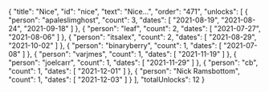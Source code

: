 {
  "title": "Nice",
  "id": "nice",
  "text": "Nice…",
  "order": "471",
  "unlocks": [
    {
      "person": "apaleslimghost",
      "count": 3,
      "dates": [
        "2021-08-19",
        "2021-08-24",
        "2021-09-18"
      ]
    },
    {
      "person": "leaf",
      "count": 2,
      "dates": [
        "2021-07-27",
        "2021-08-06"
      ]
    },
    {
      "person": "itsalex",
      "count": 2,
      "dates": [
        "2021-08-29",
        "2021-10-02"
      ]
    },
    {
      "person": "binaryberry",
      "count": 1,
      "dates": [
        "2021-07-08"
      ]
    },
    {
      "person": "varjmes",
      "count": 1,
      "dates": [
        "2021-11-19"
      ]
    },
    {
      "person": "joelcarr",
      "count": 1,
      "dates": [
        "2021-11-29"
      ]
    },
    {
      "person": "cb",
      "count": 1,
      "dates": [
        "2021-12-01"
      ]
    },
    {
      "person": "Nick Ramsbottom",
      "count": 1,
      "dates": [
        "2021-12-03"
      ]
    }
  ],
  "totalUnlocks": 12
}